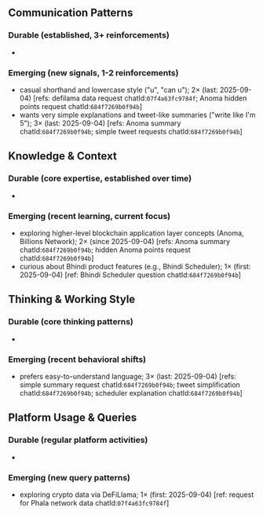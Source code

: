 ## Communication Patterns
### Durable (established, 3+ reinforcements)
-

### Emerging (new signals, 1-2 reinforcements)
- casual shorthand and lowercase style ("u", "can u"); 2× (last: 2025-09-04) [refs: defilama data request chatId:`07f4a63fc9784f`; Anoma hidden points request chatId:`684f7269b0f94b`]
- wants very simple explanations and tweet-like summaries ("write like I'm 5"); 3× (last: 2025-09-04) [refs: Anoma summary chatId:`684f7269b0f94b`; simple tweet requests chatId:`684f7269b0f94b`]

## Knowledge & Context
### Durable (core expertise, established over time)
-

### Emerging (recent learning, current focus)
- exploring higher-level blockchain application layer concepts (Anoma, Billions Network); 2× (since 2025-09-04) [refs: Anoma summary chatId:`684f7269b0f94b`; hidden Anoma points request chatId:`684f7269b0f94b`]
- curious about Bhindi product features (e.g., Bhindi Scheduler); 1× (first: 2025-09-04) [ref: Bhindi Scheduler question chatId:`684f7269b0f94b`]

## Thinking & Working Style
### Durable (core thinking patterns)
-

### Emerging (recent behavioral shifts)
- prefers easy-to-understand language; 3× (last: 2025-09-04) [refs: simple summary request chatId:`684f7269b0f94b`; tweet simplification chatId:`684f7269b0f94b`; scheduler explanation chatId:`684f7269b0f94b`]

## Platform Usage & Queries
### Durable (regular platform activities)
-

### Emerging (new query patterns)
- exploring crypto data via DeFiLlama; 1× (first: 2025-09-04) [ref: request for Phala network data chatId:`07f4a63fc9784f`]